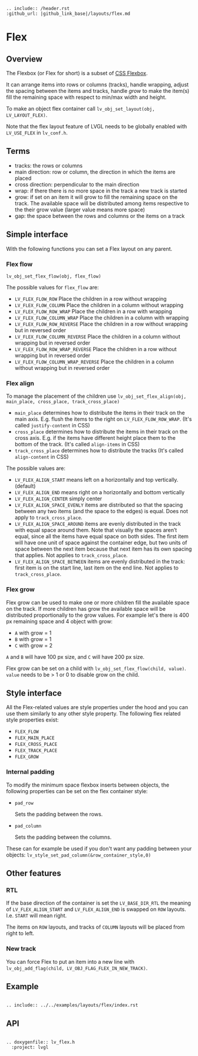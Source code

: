 ```eval_rst
.. include:: /header.rst 
:github_url: |github_link_base|/layouts/flex.md
```

# Flex

## Overview

The Flexbox (or Flex for short) is a subset of [CSS Flexbox](https://css-tricks.com/snippets/css/a-guide-to-flexbox/).

It can arrange items into rows or columns (tracks), handle wrapping, adjust the spacing between the items and tracks, handle *grow* to make the item(s) fill the remaining space with respect to min/max width and height.

To make an object flex container call `lv_obj_set_layout(obj, LV_LAYOUT_FLEX)`.

Note that the flex layout feature of LVGL needs to be globally enabled with `LV_USE_FLEX` in `lv_conf.h`. 

## Terms
- tracks: the rows or columns
- main direction: row or column, the direction in which the items are placed
- cross direction: perpendicular to the main direction
- wrap: if there there is no more space in the track a new track is started
- grow: if set on an item it will grow to fill the remaining space on the track. 
The available space will be distributed among items respective to the their grow value (larger value means more space)
- gap: the space between the rows and columns or the items on a track

## Simple interface

With the following functions you can set a Flex layout on any parent.

### Flex flow

`lv_obj_set_flex_flow(obj, flex_flow)`

The possible values for `flex_flow` are:
- `LV_FLEX_FLOW_ROW` Place the children in a row without wrapping
- `LV_FLEX_FLOW_COLUMN` Place the children in a column without wrapping
- `LV_FLEX_FLOW_ROW_WRAP` Place the children in a row with wrapping
- `LV_FLEX_FLOW_COLUMN_WRAP` Place the children in a column with wrapping
- `LV_FLEX_FLOW_ROW_REVERSE` Place the children in a row without wrapping but in reversed order
- `LV_FLEX_FLOW_COLUMN_REVERSE` Place the children in a column without wrapping but in reversed order
- `LV_FLEX_FLOW_ROW_WRAP_REVERSE` Place the children in a row without wrapping but in reversed order
- `LV_FLEX_FLOW_COLUMN_WRAP_REVERSE` Place the children in a column without wrapping but in reversed order

### Flex align
To manage the placement of the children use `lv_obj_set_flex_align(obj,  main_place, cross_place, track_cross_place)`

- `main_place` determines how to distribute the items in their track on the main axis. E.g. flush the items to the right on `LV_FLEX_FLOW_ROW_WRAP`.  (It's called `justify-content` in CSS)
- `cross_place` determines how to distribute the items in their track on the cross axis. E.g. if the items have different height place them to the bottom of the track.  (It's called `align-items` in CSS)
- `track_cross_place` determines how to distribute the tracks (It's called `align-content` in CSS)

The possible values are:
- `LV_FLEX_ALIGN_START` means left on a horizontally and top vertically. (default)
- `LV_FLEX_ALIGN_END` means right on a horizontally and bottom vertically
- `LV_FLEX_ALIGN_CENTER` simply center
- `LV_FLEX_ALIGN_SPACE_EVENLY` items are distributed so that the spacing between any two items (and the space to the edges) is equal. Does not apply to `track_cross_place`.
- `LV_FLEX_ALIGN_SPACE_AROUND` items are evenly distributed in the track with equal space around them. 
Note that visually the spaces aren’t equal, since all the items have equal space on both sides. 
The first item will have one unit of space against the container edge, but two units of space between the next item because that next item has its own spacing that applies. Not applies to `track_cross_place`.
- `LV_FLEX_ALIGN_SPACE_BETWEEN` items are evenly distributed in the track: first item is on the start line, last item on the end line. Not applies to `track_cross_place`.


### Flex grow

Flex grow can be used to make one or more children fill the available space on the track. If more children has grow the available space will be distributed proportionally to the grow values.
For example let's there is 400 px remaining space and 4 object with grow:
- `A` with grow = 1
- `B` with grow = 1
- `C` with grow = 2

`A` and `B` will have 100 px size, and `C` will have 200 px size.

Flex grow can be set on a child with `lv_obj_set_flex_flow(child, value)`. `value` needs to be &gt; 1 or 0 to disable grow on the child.


## Style interface

All the Flex-related values are style properties under the hood and you can use them similarly to any other style property. The following flex related style properties exist:

- `FLEX_FLOW`
- `FLEX_MAIN_PLACE`
- `FLEX_CROSS_PLACE`
- `FLEX_TRACK_PLACE`
- `FLEX_GROW`

### Internal padding

To modify the minimum space flexbox inserts between objects, the following properties can be set on the flex container style:

- `pad_row`

  Sets the padding between the rows. 

- `pad_column`

  Sets the padding between the columns.

These can for example be used if you don't want any padding between your objects: `lv_style_set_pad_column(&row_container_style,0)`

## Other features 

### RTL
If the base direction of the container is set the `LV_BASE_DIR_RTL` the meaning of `LV_FLEX_ALIGN_START` and `LV_FLEX_ALIGN_END` is swapped on `ROW` layouts. I.e. `START` will mean right.

The items on `ROW` layouts, and tracks of `COLUMN` layouts will be placed from right to left.

### New track

You can force Flex to put an item into a new line with `lv_obj_add_flag(child, LV_OBJ_FLAG_FLEX_IN_NEW_TRACK)`.


## Example

```eval_rst

.. include:: ../../examples/layouts/flex/index.rst

```

## API

```eval_rst

.. doxygenfile:: lv_flex.h
  :project: lvgl

```
